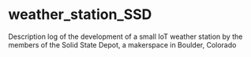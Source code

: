 # weather_station_SSD
Description log of the development of a small IoT weather station by the members of the Solid State Depot, a makerspace in Boulder, Colorado 
